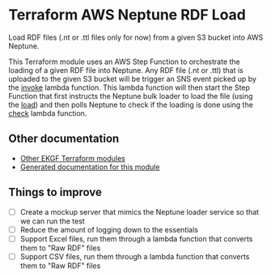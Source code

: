 # Terraform AWS Neptune RDF Load

Load RDF files (.nt or .ttl files only for now) from a given S3 bucket into AWS Neptune.

This Terraform module uses an AWS Step Function to orchestrate the loading of a given RDF file into Neptune.
Any RDF file (.nt or .ttl) that is uploaded to the given S3 bucket will be trigger an SNS event picked up
by the [invoke](./crate/ekg-lfn-invoke/README.md) lambda function.
This lambda function will then start the Step Function that first instructs the Neptune bulk loader to load the file
(using the [load](./crate/ekg-lfn-load/README.md)) and then polls Neptune to check if the loading is done using
the [check](./crate/ekg-lfn-check/README.md) lambda function.

## Other documentation

- [Other EKGF Terraform modules](https://registry.terraform.io/namespaces/EKGF)
- [Generated documentation for this module](https://registry.terraform.io/modules/EKGF/rdf-load/aws/latest)

## Things to improve

- [ ] Create a mockup server that mimics the Neptune loader service so that we can run the test
- [ ] Reduce the amount of logging down to the essentials
- [ ] Support Excel files, run them through a lambda function that converts them to "Raw RDF" files
- [ ] Support CSV files, run them through a lambda function that converts them to "Raw RDF" files